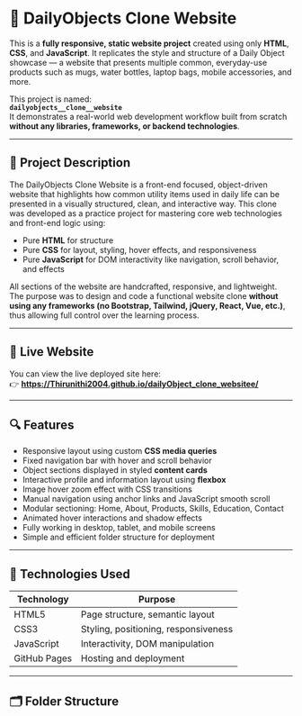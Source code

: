 # 🧰 DailyObjects Clone Website

This is a **fully responsive, static website project** created using only **HTML**, **CSS**, and **JavaScript**. It replicates the style and structure of a Daily Object showcase — a website that presents multiple common, everyday-use products such as mugs, water bottles, laptop bags, mobile accessories, and more.

This project is named:  
**`dailyobjects__clone__website`**  
It demonstrates a real-world web development workflow built from scratch **without any libraries, frameworks, or backend technologies**.

---

## 📖 Project Description

The DailyObjects Clone Website is a front-end focused, object-driven website that highlights how common utility items used in daily life can be presented in a visually structured, clean, and interactive way. This clone was developed as a practice project for mastering core web technologies and front-end logic using:

- Pure **HTML** for structure  
- Pure **CSS** for layout, styling, hover effects, and responsiveness  
- Pure **JavaScript** for DOM interactivity like navigation, scroll behavior, and effects  

All sections of the website are handcrafted, responsive, and lightweight. The purpose was to design and code a functional website clone **without using any frameworks (no Bootstrap, Tailwind, jQuery, React, Vue, etc.)**, thus allowing full control over the learning process.

---

## 🚀 Live Website

You can view the live deployed site here:  
👉 **https://Thirunithi2004.github.io/dailyObject_clone_websitee/**

---

## 🔍 Features

- Responsive layout using custom **CSS media queries**  
- Fixed navigation bar with hover and scroll behavior  
- Object sections displayed in styled **content cards**  
- Interactive profile and information layout using **flexbox**  
- Image hover zoom effect with CSS transitions  
- Manual navigation using anchor links and JavaScript smooth scroll  
- Modular sectioning: Home, About, Products, Skills, Education, Contact  
- Animated hover interactions and shadow effects  
- Fully working in desktop, tablet, and mobile screens  
- Simple and efficient folder structure for deployment  

---

## 🧪 Technologies Used

| Technology   | Purpose                                 |
|--------------|------------------------------------------|
| HTML5        | Page structure, semantic layout          |
| CSS3         | Styling, positioning, responsiveness     |
| JavaScript   | Interactivity, DOM manipulation          |
| GitHub Pages | Hosting and deployment                   |

---

## 🗂️ Folder Structure

